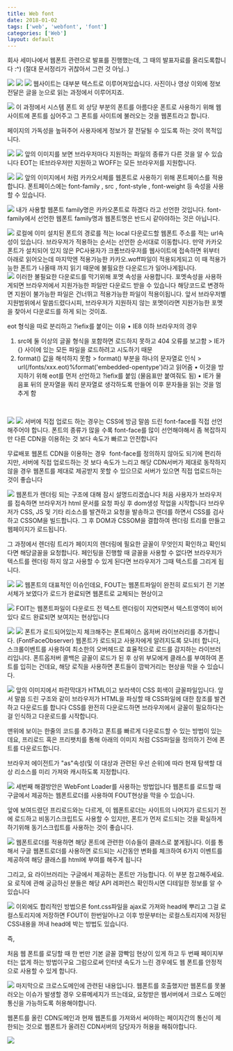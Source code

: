 ```yaml
---
title: Web font
date: 2018-01-02
tags: ['web', 'webfont', 'font']
categories: ['Web']
layout: default 
---
```


회사 세미나에서 웹폰트 관련으로 발표를 진행했는데, 그 때의 발표자료를 올리도록합니다 :^)
(절대 문서정리가 귀찮아서 그런 것 아님..)

![](/images/WEBFONT.001.jpeg)
![](/images/WEBFONT.002.jpeg)
![](/images/WEBFONT.003.jpeg)
웹사이트는 대부분 텍스트로 이루어져있습니다. 
사진이나 영상 이외에 정보 전달은 글을 눈으로 읽는 과정에서 이루어지죠.
<br>


![](/images/WEBFONT.004.jpeg)
이 과정에서 시스템 폰트 외 상당 부분의 폰트를 아름다운 폰트로 사용하기 위해 웹사이트에 폰트를 심어주고 
그 폰트를 사이트에 불러오는 것을 웹폰트라고 합니다.  

페이지의 가독성을 높혀주어 사용자에게 정보가 잘 전달될 수 있도록 하는 것이 목적입니다.
<br>


![](/images/WEBFONT.005.jpeg)
![](/images/WEBFONT.006.jpeg)
 앞의 이미지를 보면 브라우저마다 지원하는 파일의 종류가 다른 것을 알 수 있습니다 
 EOT는 IE브라우저만 지원하고 WOFF는 모든 브라우저를 지원합니다. 
 <br>
 
 
![](/images/WEBFONT.007.jpeg)
![](/images/WEBFONT.008.jpeg)
앞의 이미지에서 처럼 카카오서체를 웹폰트로 사용하기 위해 폰트페이스를 적용합니다. 
폰트페이스에는 font-family , src , font-style , font-weight 등 속성을 사용할 수 있습니다.
 <br>
 
 
![](/images/WEBFONT.009.jpeg)
내가 사용할 웹폰트 family명은 카카오폰트로 하겠다 라고 선언한 것입니다. 
font-family에서 선언한 웹폰트 family명과 웹폰트명은 반드시 같아야하는 것은 아닙니다.
 <br>
 
 
![](/images/WEBFONT.010.jpeg)
로컬에 이미 설치된 폰트의 경로를 적는 local 다운로드할 웹폰트 주소를 적는 url속성이 있습니다. 
브라우저가 적용하는 순서는 선언한 순서대로 이동합니다. 
만약 카카오폰트가 설치되어 있지 않은 PC사용자가 크롬브라우저를 웹사이트에 접속하면 
위부터 아래로 읽어오는데 마지막엔 적용가능한 카카오.woff파일이 적용되게되고
이 때 적용가능한 폰트가 나올때 까지 읽기 때문에 불필요한 다운로드가 일어나게됩니다.
 <br>
![](/images/WEBFONT.011.jpeg)
이러한 불필요한 다운로드를 막기위해 포멧 속성을 사용합니다. 
포멧속성을 사용하게되면 브라우저에서 지원가능한 파일만 다운로드 받을 수 있습니다 
해당코드로 변경하면 지원이 불가능한 파일은 건너뛰고 적용가능한 파일이 적용이됩니다.
앞서 브라우저별 지원범위에서 말씀드렸다시피, 브라우저가 지원하지 않는 포멧이라면 지원가능한 포멧을 찾아서 다운로드를 하게 되는 것이죠.
<br>

eot 형식을 따로 분리하고 ?iefix를 붙이는 이유
 • IE8 이하 브라우저의 경우
  1. src에 둘 이상의 글꼴 형식을 포함하면 로드하지 못하고 404 오류를 보고함 > IE가 {} 사이에 있는 모든 파일을 로드하려고 시도하기 때문
  2. format() 값을 해석하지 못함 > format() 부분을 하나의 문자열로 인식 > url(/fonts/xxx.eot)%format('embedded-opentype')라고 읽어줌
    • 이것을 방지하기 위해 eot를 먼저 선언하고 ?iefix를 붙임 (물음표만 붙여줘도 됨)
    • IE가 물음표 뒤의 문자열을 쿼리 문자열로 생각하도록 만들어 이후 문자들을 읽는 것을 멈추게 함
<br>


![](/images/WEBFONT.012.jpeg)
![](/images/WEBFONT.013.jpeg)
서버에 직접 업로드 하는 경우는 CSS에 방금 말씀 드린 font-face를 직접 선언해주어야 합니다.
폰트의 종류가 많을 수록 font-face를 많이 선언해야해서 좀 복잡하지만
다른 CDN을 이용하는 것 보다 속도가 빠르고 안전합니다 

무료배포 웹폰트 CDN을 이용하는 경우  
font-face를 정의하지 않아도 되기에 편리하지만, 서버에 직접 업로드하는 것 보다 
속도가 느리고 해당 CDN서버가 제대로 동작하지 않을 경우 웹폰트를 제대로 제공받지 못할 수 있으므로 
서버가 있으면 직접 업로드하는 것이 좋습니다
<br>


![](/images/WEBFONT.014.jpeg)
웹폰트가 렌더링 되는 구조에 대해 잠시 설명드리겠습니다
처음 사용자가 브라우저를 접속하면 브라우저가 html 문서를 요청 파싱 후 dom생성 작업을 시작합니다
브라우저가 CSS, JS 및 기타 리소스를 발견하고 요청을 발송하고
렌더를 하면서 CSS를 검사하고 CSSOM을 빌드합니다.
그 후 DOM과 CSSOM을 결합하여 렌더링 트리를 만들고 웹페이지가 로드됩니다.

그 과정에서 렌더링 트리가 페이지의 렌더링에 필요한 글꼴이 무엇인지 확인하고 확인되다면 해당글꼴을 요청합니다.
페인팅을 진행할 때 글꼴을 사용할 수 없다면 브라우저가 텍스트를 렌더링 하지 않고 
사용할 수 있게 된다면 브라우저가 그때 텍스트를 그리게 됩니다. 
<br>


![](/images/WEBFONT.015.jpeg)
![](/images/fout.gif)
웹폰트의 대표적인 이슈인데요,
FOUT는 웹폰트파일이 완전히 로드되기 전 기본 서체가 보였다가 로드가 완료되면 웹폰트로 교체되는 현상이고
<br>
 
 
![](/images/foit.gif)
FOIT는 웹폰트파일이 다운로드 전 텍스트 렌더링이 지연되면서 텍스트영역이 비어있다 로드 완료되면 보여지는 현상입니다
<br>
 
 
![](/images/WEBFONT.018.jpeg)
![](/images/WEBFONT.019.jpeg)
폰트가 로드되어있는지 체크해주는 폰트페이스 옵저버 라이브러리를 추가합니다. (FontFaceObserver)
웹폰트가 로드되고 사용자에게 알려지도록 모니터 합니다, 스크롤이벤트를 사용하여 최소한의 오버헤드로 효율적으로 로드를 감지하는 라이브러리입니다.
폰트옵저버 콜백은  글꼴이 로드가 된 후 상위 부모에게 클래스를 부여하여 폰트를 입히는 건데요, 해당 로직을 사용하면 폰트들이 깜박거리는 현상을 막을 수 있습니다.
<br>


![](/images/WEBFONT.020.jpeg)
앞의 이미지에서 파란막대가 HTML이고 보라색이 CSS 회색이 글꼴파일입니다. 
앞서 말씀 드린 구조와 같이 브라우저가 HTML을 파싱할 때 CSS파일에 대한 참조를 발견하고 다운로드를 합니다 
CSS를 완전히 다운로드하면 브라우저에서 글꼴이 필요하다는 걸 인식하고 다운로드를 시작합니다. 

맨위에 보이는 한줄의 코드를 추가하고 폰트를 빠르게 다운로드할 수 있는 방법이 있는데요, 
프리로드 혹은 프리팻치를 통해 
아래의 이미지 처럼 CSS파일을 정의하기 전에 폰트를 다운로드합니다. 

브라우저 에이전트가 "as"속성(및 이 대상과 관련된 우선 순위)에 따라 현재 탐색할 대상 리소스를 미리 가져와 캐시하도록 지정합니다.
<br>


![](/images/WEBFONT.021.jpeg)
세번째 해결방안은 WebFont Loader를 사용하는 방법입니다 
웹폰트를 로드할 때 구글에서 제공하는 웹폰트로더를 사용하여 FOUT현상을 막을 수 있습니다. 

앞에 보여드렸던 프리로드와는 다르게, 이 웹폰트로더는 사이트의 나머지가 로드되기 전에 로드하고
비동기스크립트도 사용할 수 있지만, 폰트가 먼저 로드되는 것을 확실하게 하기위해 동기스크립트를 사용하는 것이 좋습니다.
<br>


![](/images/WEBFONT.023.jpeg)
웹폰트로더를 적용하면 해당 폰트에 관련한 이슈들이 클래스로 붙게됩니다.
이를 통해서 구글 웹폰트로더를 사용하면 로드되는 시간동안 변화를 체크하여 6가지 이벤트를 제공하여 해당 클래스를 html에 부여를 해주게 됩니다

그리고, 요 라이브러리는 구글에서 제공하는 폰트만 가능합니다. 이 부분 참고해주세요.
요 로직에 관해 궁금하신 분들은 해당 API 레퍼런스 확인하시면 디테일한 정보를 알 수 있습니다
<br>
 
 
![](/images/WEBFONT.024.jpeg)
이외에도 합리적인 방법으론 font.css파일을 ajax로 가져와 head에 뿌리고 그걸 로컬스토리지에 저장하면 
FOUT이 한번일어나고 이후 방문부터는 로컬스토리지에 저장된 CSS내용을 꺼내 head에 박는 방법도 있습니다. 

즉,

처음 웹 폰트를 로딩할 때 한 번만 기본 글꼴 깜빡임 현상이 있게 하고 두 번째 페이지부터는 없게 하는 방법이구요
그럼으로써 인터넷 속도가 느린 경우에도 웹 폰트를 안정적으로 사용할 수 있게 합니다.
<br>


![](/images/WEBFONT.025.jpeg)
마지막으로 크로스도메인에 관련된 내용입니다. 
웹폰트를 호출했지만 웹폰트를 못불러오는 이슈가 발생할 경우 오류메세지가 뜨는데요, 
요청받은 웹서버에서 크로스 도메인 통신을 가능하도록 허용해야합니다. 

웹폰트를 올린 CDN도메인과 현재 웹폰트를 가져와서 써야하는 페이지간의 통신이 제한되는 것으로 
웹폰트가 올려진 CDN서버의 담당자가 허용을 해줘야합니다. 
<br>


![](/images/WEBFONT.027.jpeg)